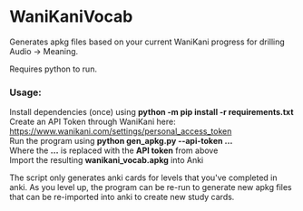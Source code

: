 # WaniKaniVocab
Generates apkg files based on your current WaniKani progress for drilling Audio -> Meaning.

Requires python to run.

### Usage:  
Install dependencies (once) using **python -m pip install -r requirements.txt**  
Create an API Token through WaniKani here: https://www.wanikani.com/settings/personal_access_token  
Run the program using **python gen_apkg.py --api-token ...**  
Where the **...** is replaced with the **API token** from above  
Import the resulting **wanikani_vocab.apkg** into Anki  

The script only generates anki cards for levels that you've completed in anki.  As you level up, the program can be re-run to generate new apkg files that can be re-imported into anki to create new study cards.
